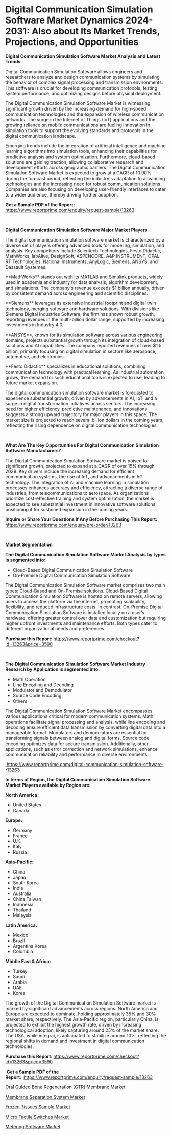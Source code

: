 <p><h1>Digital Communication Simulation Software Market Dynamics 2024-2031: Also about Its Market Trends, Projections, and Opportunities</h1></p><p><strong>Digital Communication Simulation Software Market Analysis and Latest Trends</strong></p>
<p><p>Digital Communication Simulation Software allows engineers and researchers to analyze and design communication systems by simulating the behavior of complex signal processing and transmission environments. This software is crucial for developing communication protocols, testing system performance, and optimizing designs before physical deployment. </p><p>The Digital Communication Simulation Software Market is witnessing significant growth driven by the increasing demand for high-speed communication technologies and the expansion of wireless communication networks. The surge in the Internet of Things (IoT) applications and the growing reliance on mobile communications are fueling innovation in simulation tools to support the evolving standards and protocols in the digital communication landscape. </p><p>Emerging trends include the integration of artificial intelligence and machine learning algorithms into simulation tools, enhancing their capabilities for predictive analysis and system optimization. Furthermore, cloud-based solutions are gaining traction, allowing collaborative research and development efforts across geographic barriers. The Digital Communication Simulation Software Market is expected to grow at a CAGR of 10.90% during the forecast period, reflecting the industry's adaptation to advancing technologies and the increasing need for robust communication solutions. Companies are also focusing on developing user-friendly interfaces to cater to a wider audience, thereby driving further adoption.</p></p>
<p><strong>Get a Sample PDF of the Report:&nbsp;</strong> <a href="https://www.reportprime.com/enquiry/request-sample/13263?utm_campaign=57&utm_medium=2&utm_source=Github&utm_content=ia&utm_term=16112024&utm_id=digital-communication-simulation-software">https://www.reportprime.com/enquiry/request-sample/13263</a></p>
<p>&nbsp;</p>
<p><strong>Digital Communication Simulation Software Major Market Players</strong></p>
<p><p>The digital communication simulation software market is characterized by a diverse set of players offering advanced tools for modeling, simulation, and analysis. Key competitors include Scientech Technologies, Festo Didactic, MathWorks, labAlive, DesignSoft, ASPENCORE, A&P INSTRUMENT, OPAL-RT Technologies, National Instruments, AnyLogic, Siemens, ANSYS, and Dassault Systemes.</p><p>**MathWorks** stands out with its MATLAB and Simulink products, widely used in academia and industry for data analysis, algorithm development, and simulations. The company's revenue exceeds $1 billion annually, driven by consistent demand across engineering and scientific disciplines.</p><p>**Siemens** leverages its extensive industrial footprint and digital twin technology, merging software and hardware solutions. With divisions like Siemens Digital Industries Software, the firm has shown robust growth, reporting revenues in the multi-billion dollar range, supported by increasing investments in Industry 4.0.</p><p>**ANSYS**, known for its simulation software across various engineering domains, projects substantial growth through its integration of cloud-based solutions and AI capabilities. The company reported revenues of over $1.5 billion, primarily focusing on digital simulation in sectors like aerospace, automotive, and electronics.</p><p>**Festo Didactic** specializes in educational solutions, combining communication technology with practical learning. As industrial automation grows, the demand for such educational tools is expected to rise, leading to future market expansion.</p><p>The digital communication simulation software market is forecasted to experience substantial growth, driven by advancements in AI, IoT, and a surge in digital transformation initiatives across sectors. The increasing need for higher efficiency, predictive maintenance, and innovations suggests a strong upward trajectory for major players in this space. The market size is projected to reach several billion dollars in the coming years, reflecting the rising dependence on digital communication technologies.</p></p>
<p>&nbsp;</p>
<p><strong>What Are The Key Opportunities For Digital Communication Simulation Software Manufacturers?</strong></p>
<p><p>The Digital Communication Simulation Software market is poised for significant growth, projected to expand at a CAGR of over 15% through 2028. Key drivers include the increasing demand for efficient communication systems, the rise of IoT, and advancements in 5G technology. The integration of AI and machine learning in simulation processes enhances accuracy and efficiency, attracting a diverse range of industries, from telecommunications to aerospace. As organizations prioritize cost-effective training and system optimization, the market is expected to see substantial investment in innovative software solutions, positioning it for sustained expansion in the coming years.</p></p>
<p><strong>Inquire or Share Your Questions If Any Before Purchasing This Report:</strong> <a href="https://www.reportprime.com/enquiry/pre-order/13263?utm_campaign=57&utm_medium=2&utm_source=Github&utm_content=ia&utm_term=16112024&utm_id=digital-communication-simulation-software">https://www.reportprime.com/enquiry/pre-order/13263</a></p>
<p>&nbsp;</p>
<p><strong>Market Segmentation</strong></p>
<p><strong>The Digital Communication Simulation Software Market Analysis by types is segmented into:</strong></p>
<p><ul><li>Cloud-Based Digital Communication Simulation Software</li><li>On-Premise Digital Communication Simulation Software</li></ul></p>
<p><p>The Digital Communication Simulation Software market comprises two main types: Cloud-Based and On-Premise solutions. Cloud-Based Digital Communication Simulation Software is hosted on remote servers, allowing users to access the platform via the internet, promoting scalability, flexibility, and reduced infrastructure costs. In contrast, On-Premise Digital Communication Simulation Software is installed locally on a user’s hardware, offering greater control over data and customization but requiring higher upfront investments and maintenance efforts. Both types cater to different organizational needs and preferences.</p></p>
<p><strong>Purchase this Report:&nbsp;</strong><a href="https://www.reportprime.com/checkout?id=13263&price=3590&utm_campaign=57&utm_medium=2&utm_source=Github&utm_content=ia&utm_term=16112024&utm_id=digital-communication-simulation-software">https://www.reportprime.com/checkout?id=13263&price=3590</a></p>
<p>&nbsp;</p>
<p><strong>The Digital Communication Simulation Software Market Industry Research by Application is segmented into:</strong></p>
<p><ul><li>Math Operation</li><li>Line Encoding and Decoding</li><li>Modulator and Demodulator</li><li>Source Code Encoding</li><li>Others</li></ul></p>
<p><p>The Digital Communication Simulation Software Market encompasses various applications critical for modern communication systems. Math operations facilitate signal processing and analysis, while line encoding and decoding ensure efficient data transmission by converting digital data into a manageable format. Modulators and demodulators are essential for transforming signals between analog and digital forms. Source code encoding optimizes data for secure transmission. Additionally, other applications, such as error correction and network simulations, enhance communication reliability and performance in diverse environments.</p></p>
<p><a href="https://www.reportprime.com/digital-communication-simulation-software-r13263?utm_campaign=57&utm_medium=2&utm_source=Github&utm_content=ia&utm_term=16112024&utm_id=digital-communication-simulation-software">&nbsp;https://www.reportprime.com/digital-communication-simulation-software-r13263</a></p>
<p><strong>In terms of Region, the Digital Communication Simulation Software Market Players available by Region are:</strong></p>
<p>
    <p> <strong> North America: </strong>
        <ul>
            <li>United States</li>
            <li>Canada</li>
        </ul>
        </p> 
    <p> <strong> Europe: </strong>
        <ul>
            <li>Germany</li>
            <li>France</li>
            <li>U.K.</li>
            <li>Italy</li>
            <li>Russia</li>
        </ul>
        </p> 
    <p> <strong> Asia-Pacific: </strong>
        <ul>
            <li>China</li>
            <li>Japan</li>
            <li>South Korea</li>
            <li>India</li>
            <li>Australia</li>
            <li>China Taiwan</li>
            <li>Indonesia</li>
            <li>Thailand</li>
            <li>Malaysia</li>
        </ul>
        </p> 
    <p> <strong> Latin America: </strong>
        <ul>
            <li>Mexico</li>
            <li>Brazil</li>
            <li>Argentina Korea</li>
            <li>Colombia</li>
        </ul>
        </p> 
    <p> <strong> Middle East & Africa: </strong>
        <ul>
            <li>Turkey</li>
            <li>Saudi</li>
            <li>Arabia</li>
            <li>UAE</li>
            <li>Korea</li>
        </ul>
    </p>
    </p>
<p><p>The growth of the Digital Communication Simulation Software market is marked by significant advancements across regions. North America and Europe are expected to dominate, holding approximately 35% and 30% market share, respectively. The Asia-Pacific region, particularly China, is projected to exhibit the highest growth rate, driven by increasing technological adoption, likely capturing around 25% of the market share. The USA, while integral, is anticipated to stabilize around 10%, reflecting the regional shifts in demand and investment in digital communication technologies.</p></p>
<p><strong>Purchase this Report: </strong><a href="https://www.reportprime.com/checkout?id=13263&price=3590&utm_campaign=57&utm_medium=2&utm_source=Github&utm_content=ia&utm_term=16112024&utm_id=digital-communication-simulation-software">https://www.reportprime.com/checkout?id=13263&price=3590</a></p>
<p>&nbsp;<strong>Get a Sample PDF of the Report:&nbsp;&nbsp;</strong><a href="https://www.reportprime.com/enquiry/request-sample/13263?utm_campaign=57&utm_medium=2&utm_source=Github&utm_content=ia&utm_term=16112024&utm_id=digital-communication-simulation-software">https://www.reportprime.com/enquiry/request-sample/13263</a></p>
<p><strong></strong></p>
<p><p><a href="https://github.com/AshrafKhan865/Market-Research-Report-List-1/blob/main/oral-guided-bone-regeneration-gtr-membrane-market.md?utm_campaign=57&utm_medium=2&utm_source=Github&utm_content=ia&utm_term=16112024&utm_id=digital-communication-simulation-software">Oral Guided Bone Regeneration (GTR) Membrane Market</a></p><p><a href="https://issuu.com/reportprime-2/docs/membrane-separation-system-market-s_fb39fefc02d078?utm_campaign=57&utm_medium=2&utm_source=Github&utm_content=ia&utm_term=16112024&utm_id=digital-communication-simulation-software">Membrane Separation System Market</a></p><p><a href="https://github.com/bmorecock/Market-Research-Report-List-5/blob/main/frozen-tissues-sample-market.md?utm_campaign=57&utm_medium=2&utm_source=Github&utm_content=ia&utm_term=16112024&utm_id=digital-communication-simulation-software">Frozen Tissues Sample Market</a></p><p><a href="https://www.linkedin.com/pulse/evolution-micro-tactile-switches-market-key-shifts-from-2024-zpuue?utm_campaign=57&utm_medium=2&utm_source=Github&utm_content=ia&utm_term=16112024&utm_id=digital-communication-simulation-software">Micro Tactile Switches Market</a></p><p><a href="https://issuu.com/reportprime-2/docs/metering-software-market-size-2030._5b55a6669f8fb6?utm_campaign=57&utm_medium=2&utm_source=Github&utm_content=ia&utm_term=16112024&utm_id=digital-communication-simulation-software">Metering Software Market</a></p></p>